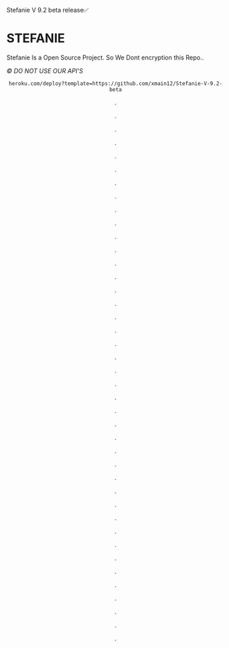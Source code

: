 Stefanie V 9.2 beta release✅

# STEFANIE
Stefanie Is a Open Source Project.
So We Dont encryption this Repo..

*©️ DO NOT USE OUR API'S*
<div align="center">

```heroku.com/deploy?template=https://github.com/xmain12/Stefanie-V-9.2-beta```





.





.





.





.





.





.





.





.





.





.





.





.





.





.





.





.





.





.





.





.





.





.





.





.





.





.





.





.





.





.





.





.





.





.





.





.





.





.





.





.





. 
